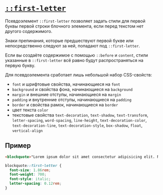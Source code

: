 # [`::first-letter`](../index.md)

Псевдоэлемент `::first-letter` позволяет задать стили для первой буквы первой строки блочного элемента, если перед текстом нет другого содержимого.

Знаки препинания, которые предшествуют первой букве или непосредственно следуют за ней, попадают под `::first-letter`.

Если вы создаёте содержимое с помощью `::before` и `content`, стили указанные в `::first-letter` всё равно будут распространяться на первую букву.

Для псевдоэлемента сработает лишь небольшой набор CSS-свойств:

- `font` и шрифтовые свойства, начинающиеся на `font`
- `background` и свойства фона, начинающиеся на `background`
- `margin` и внешние отступы, начинающиеся на `margin`
- `padding` и внутренние отступы, начинающиеся на `padding`
- `border` и свойства рамок, начинающиеся на `border`
- цвет текста `color`
- текстовые свойства `text-decoration`, `text-shadow`, `text-transform`, `letter-spacing`, `word-spacing`, `line-height`, `text-decoration-color`, `text-decoration-line`, `text-decoration-style`, `box-shadow`, `float`, `vertical-align`

## Пример

```html
<blockquote>"Lorem ipsum dolor sit amet consectetur adipisicing elit. Nisi, cumque."</blockquote>
```

```css
blockquote::first-letter {
  font-size: 1.86rem;
  font-weight: 700;
  font-style: italic;
  letter-spacing: 0.12rem;
}
```
